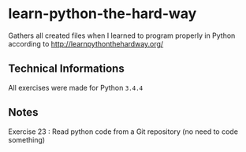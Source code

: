 learn-python-the-hard-way
=========================
Gathers all created files when I learned to program properly in Python according to http://learnpythonthehardway.org/

Technical Informations
----------------------

All exercises were made for Python `3.4.4`

Notes
-----

Exercise 23 : Read python code from a Git repository (no need to code something)
